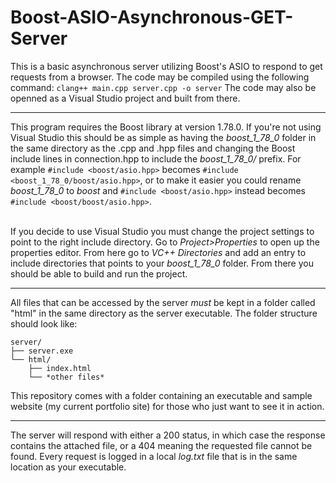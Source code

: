 # Boost-ASIO-Asynchronous-GET-Server

This is a basic asynchronous server utilizing Boost's ASIO to respond to get requests from a browser.
The code may be compiled using the following command:
	`clang++ main.cpp server.cpp -o server`
The code may also be openned as a Visual Studio project and built from there.

---

This program requires the Boost library at version 1.78.0. If you're not using Visual Studio this should be as simple as having the *boost_1_78_0* folder in the same directory as the .cpp and .hpp files and changing the Boost include lines in connection.hpp to include the *boost_1_78_0/* prefix. For example `#include <boost/asio.hpp>` becomes `#include <boost_1_78_0/boost/asio.hpp>`, or to make it easier you could rename *boost_1_78_0* to *boost* and `#include <boost/asio.hpp>` instead becomes `#include <boost/boost/asio.hpp>`.<br><br> 

If you decide to use Visual Studio you must change the project settings to point to the right include directory. Go to *Project>Properties* to open up the properties
editor. From here go to *VC++ Directories* and add an entry to include directories that points to your *boost_1_78_0* folder. From there you should be able to build
and run the project.

---

All files that can be accessed by the server *must* be kept in a folder called "html" in the same directory as the server executable. The folder structure should look like:

    server/
    ├── server.exe
    └── html/
        ├── index.html
        └── *other files*
	
This repository comes with a folder containing an executable and sample website (my current portfolio site) for those who just want to see it in action.
    
---

The server will respond with either a 200 status, in which case the response contains the attached file, or a 404 meaning the requested file cannot be found.
Every request is logged in a local *log.txt* file that is in the same location as your executable. 
